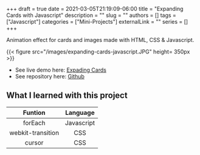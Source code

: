 +++ 
draft = true
date = 2021-03-05T21:19:09-06:00
title = "Expanding Cards with Javascript"
description = ""
slug = ""
authors = []
tags = ["Javascript"]
categories = ["Mini-Projects"]
externalLink = ""
series = []
+++

Animation effect for cards and images made with HTML, CSS & Javascript.

{{< figure src="/images/expanding-cards-javascript.JPG" height= 350px >}}

- See live demo here: [Expading Cards](https://jorgesolatre.github.io/Expanding_Cards/)
- See repository here: [Github](https://github.com/jorgesolatre/Expanding_Cards)

## What I learned with this project

| Funtion | Language |
| :----:  | :-------------: |
| forEach|Javascript |
| webkit-transition | CSS |
| cursor| CSS |